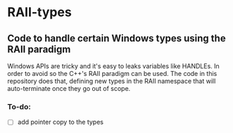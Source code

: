 # RAII-types
## Code to handle certain Windows types using the RAII paradigm
Windows APIs are tricky and it's easy to leaks variables like HANDLEs. In order to avoid so the C++'s RAII paradigm can be used. The code in this repository does that, defining new types in the RAII namespace that will auto-terminate once they go out of scope.

### To-do:
- [ ] add pointer copy to the types
